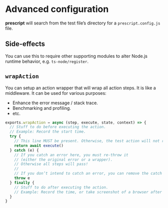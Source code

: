 # Advanced configuration

**prescript** will search from the test file’s directory for a
`prescript.config.js` file.

## Side-effects

You can use this to require other supporting modules to alter Node.js runtime
behavior, e.g. `ts-node/register`.

## `wrapAction`

You can setup an action wrapper that will wrap all action steps. It is like a
middleware. It can be used for various purposes:

* Enhance the error message / stack trace.
* Benchmarking and profiling.
* etc.

```js
exports.wrapAction = async (step, execute, state, context) => {
  // Stuff to do before executing the action.
  // Example: Record the start time.
  try {
    // This line MUST be present. Otherwise, the test action will not run.
    return await execute()
  } catch (e) {
    // If you catch an error here, you must re-throw it
    // (either the original error or a wrapper).
    // Otherwise all steps will pass!
    //
    // If you don’t intend to catch an error, you can remove the catch block.
    throw e
  } finally {
    // Stuff to do after executing the action.
    // Example: Record the time, or take screenshot of a browser after each step.
  }
}
```
